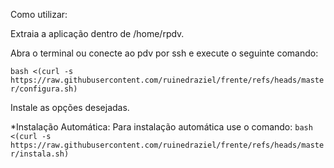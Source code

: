 Como utilizar:

Extraia a aplicação dentro de /home/rpdv.

Abra o terminal ou conecte ao pdv por ssh e execute o seguinte comando:

```bash <(curl -s https://raw.githubusercontent.com/ruinedraziel/frente/refs/heads/master/configura.sh)```

Instale as opções desejadas.

*Instalação Automática:
Para instalação automática use o comando:
```bash <(curl -s https://raw.githubusercontent.com/ruinedraziel/frente/refs/heads/master/instala.sh)```
